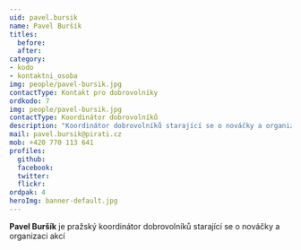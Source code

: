 ```yaml
---
uid: pavel.bursik
name: Pavel Buršík
titles:
  before: 
  after:
category: 
- kodo
- kontaktni_osoba
img: people/pavel-bursik.jpg
contactType: Kontakt pro dobrovolníky
ordkodo: 7
img: people/pavel-bursik.jpg
contactType: Koordinátor dobrovolníků
description: "Koordinátor dobrovolníků starající se o nováčky a organizaci akcí."
mail: pavel.bursik@pirati.cz
mob: +420 770 113 641
profiles:
  github:       
  facebook: 
  twitter: 		  
  flickr:		  
ordpak: 4
heroImg: banner-default.jpg  
---
```


**Pavel Buršík** je pražský koordinátor dobrovolníků starající se o nováčky a organizaci akcí



